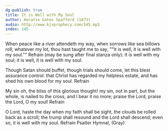 ```yaml
---
dg-publish: true
title: It is Well with My Soul
author: Horatio Gates Spafford (1873)
audio: http://www.kjvprophecy.com/145.mp3
index: 145
---
```


When peace like a river attendeth my way,
when sorrows like sea billows roll;
whatever my lot, thou hast taught me to say,
""It is well, it is well with my soul.""
Refrain (may be sung after final stanza only):
It is well with my soul;
it is well, it is well with my soul.

Though Satan should buffet, though trials should come,
let this blest assurance control:
that Christ has regarded my helpless estate,
and has shed his own blood for my soul. Refrain

My sin oh, the bliss of this glorious thought!
my sin, not in part, but the whole,
is nailed to the cross, and I bear it no more;
praise the Lord, praise the Lord, O my soul! Refrain

O Lord, haste the day when my faith shall be sight,
the clouds be rolled back as a scroll;
the trump shall resound and the Lord shall descend;
even so, it is well with my soul. Refrain
Psalter Hymnal, (Gray)